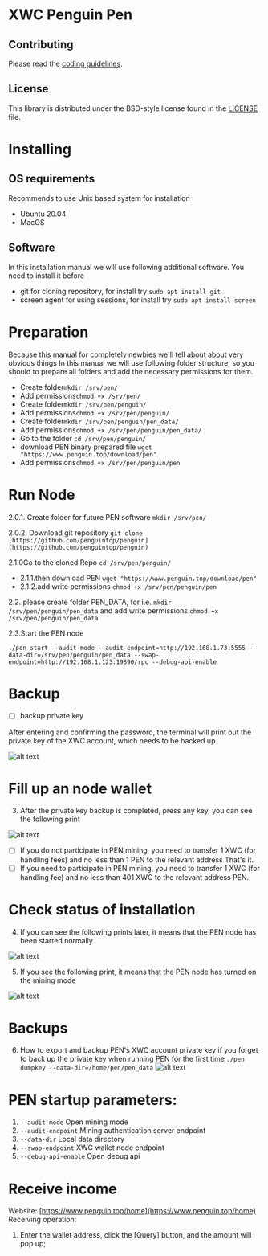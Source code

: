 # XWC Penguin Pen

## Contributing

Please read the [coding guidelines](CODING.md).

## License

This library is distributed under the BSD-style license found in the [LICENSE](LICENSE) file.

# Installing

## OS requirements

Recommends to use Unix based system for installation
- Ubuntu 20.04
- MacOS

## Software

In this installation manual we will use following additional software. You need to install it before
- git for cloning repository, for install try `sudo apt install git`
- screen agent for using sessions, for install try `sudo apt install screen`

# Preparation

Because this manual for completely newbies we'll tell about about very obvious things
In this manual we will use following folder structure, so you should to prepare all folders and add the necessary permissions for them.
- Create folder`mkdir /srv/pen/`
- Add permissions`chmod +x /srv/pen/`
- Create folder`mkdir /srv/pen/penguin/`
- Add permissions`chmod +x /srv/pen/penguin/`
- Create folder`mkdir /srv/pen/penguin/pen_data/`
- Add permissions`chmod +x /srv/pen/penguin/pen_data/`
- Go to the folder `cd /srv/pen/penguin/`
- download PEN binary prepared file  `wget "https://www.penguin.top/download/pen"`
- Add permissions`chmod +x /srv/pen/penguin/pen`

# Run Node

2.0.1. Create folder for future PEN software `mkdir /srv/pen/`

2.0.2. Download git repository `git clone [https://github.com/penguintop/penguin](https://github.com/penguintop/penguin)`

2.1.0Go to the cloned Repo `cd /srv/pen/penguin/` 

- 2.1.1.then download PEN `wget "https://www.penguin.top/download/pen"`
- 2.1.2.add write permissions `chmod +x /srv/pen/penguin/pen`

2.2. please create folder PEN_DATA, for i.e. `mkdir /srv/pen/penguin/pen_data` and add write permissions `chmod +x /srv/pen/penguin/pen_data`

2.3.Start the PEN node

`./pen start --audit-mode --audit-endpoint=http://192.168.1.73:5555 --data-dir=/srv/pen/penguin/pen_data --swap-endpoint=http://192.168.1.123:19890/rpc --debug-api-enable`

# Backup

- [ ]  backup private key

After entering and confirming the password, the terminal will print out the private key of the XWC account, which needs to be backed up

![alt text](https://lh3.googleusercontent.com/pw/AM-JKLUWiBZJW0rCHXpYlzxY0UpLqFG2G7dAV7yN5QGT0cSgr9H-yk8sDjYAHL4ix3tnCDAbPD5L29Glz_a0KAHK6aDkDF9h5ilLlNSsTaQglRwS9l5jM5Nz7V7OV20qZz0Jfsg5GxotA1ZuEz_XxK8LT9Yn=w993-h218-no?authuser=0?raw=true)

# Fill up an node wallet

3. After the private key backup is completed, press any key, you can see the following print

![alt text](https://lh3.googleusercontent.com/pw/AM-JKLWLG6J3qH-8uRnhS-fqiWngU-cFNaomp-z6oCC1OuAhgIuZo-o8RDQd0jg2COlYjKtwg1CAIYS-Y8yqQJZjIGCAzu4CurpW-ZCn47iY8cBFsjJHGyJ5lxOh7buycdKS_fcmAZTLwHVu0Lpd1ZPVdtSd=w2107-h433-no?authuser=0?raw=true)

- [ ]  If you do not participate in PEN mining, you need to transfer 1 XWC (for handling fees) and no less than 1 PEN to the relevant address
That's it.
- [ ]  If you need to participate in PEN mining, you need to transfer 1 XWC (for handling fee) and no less than 401 XWC to the relevant address
PEN.

# Check status of installation

4. If you can see the following prints later, it means that the PEN node has been started normally

![alt text](https://lh3.googleusercontent.com/pw/AM-JKLVIAE05XpRJ_OHDeG0wfSaeYcBwVKVjyHeIvYwXJQ2zgimXJo2uTc1Ux0in9yyZ82X3XQOHGOTWKf-Q8GgzQV-SguWXDt57xyOO-5IkNFoV1jePYI-XVqGZkxKDNyeI6DBUEIq3rvILPm-h4C9qL4Ur=w993-h485-no?authuser=0?raw=true)

5. If you see the following print, it means that the PEN node has turned on the mining mode

![alt text](https://lh3.googleusercontent.com/pw/AM-JKLUxl6iPD1EGi0gTM4VGlnvibwBl5Vqv00BYn-yxTkH010T-hkIV2R7AbxJiaY2Q4LAdzg07_zjXXd0ilcIV6YeOlWyZ5I9tNMZNWsVzj7siML7owpdH5dvxWNW4LktnWB2lNGZX2_BzaOvkfA9Y0XpJ=w993-h252-no?authuser=0?raw=true)

# Backups

6. How to export and backup PEN's XWC account private key if you forget to back up the private key when running PEN for the first time
`./pen dumpkey --data-dir=/home/pen/pen_data`
![alt text](https://lh3.googleusercontent.com/pw/AM-JKLVh_47pEIn9t0OKbUgXVDMgFlhvG3xLbd2v5Zev8iUf1OPThNVX561tcUF-h-NUWlKgmj_kjzxDGFHALKuVFgoKPdrr-EByrEgv3LMKM24UVmCXOLqmxSkFGOtP19T2Ek0ImCUxXE4RoZcuLFS15E9F=w993-h140-no?authuser=0?raw=true)

# PEN startup parameters:

1. `--audit-mode`
Open mining mode
2. `--audit-endpoint`
Mining authentication server endpoint
3. `--data-dir`
Local data directory
4. `--swap-endpoint`
XWC wallet node endpoint
5. `--debug-api-enable`
Open debug api

# Receive income

Website: [https://www.penguin.top/home](https://www.penguin.top/home)
Receiving operation:

1. Enter the wallet address, click the [Query] button, and the amount will pop up;
